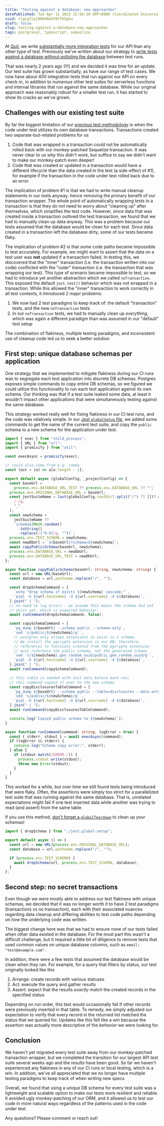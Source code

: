 ```yaml
---
title: "Testing against a database: new approaches"
datePublished: Tue Apr 11 2023 15:56:39 GMT+0000 (Coordinated Universal Time)
cuid: clgcg3lpj000d0ak597fk5ghu
draft: false
slug: testing-against-a-database-new-approaches
tags: postgresql, typescript, sequelize
---
```


At [Quil](https://getquil.com), we write [substantially more integration tests](https://ericyd.hashnode.dev/the-quil-tech-stack#testing) for our API than any other type of test. Previously we've written about our strategy to [write tests against a database without polluting the database](https://ericyd.hashnode.dev/write-clean-database-tests-with-jest) between test runs.

That was nearly 2 years ago (!!!) and we decided it was time for an update. Our test suite has grown substantially, as have our range of test cases. We now have about 400 integration tests that run against our API on every check-in, in addition to numerous other test suites for serverless functions and internal libraries that run against the same database. While our original approach was reasonably robust for a smaller test run, it has started to show its cracks as we've grown.

## Challenges with our existing test suite

By far the biggest limitation of our [previous test methodology](https://ericyd.hashnode.dev/write-clean-database-tests-with-jest) is when the code under test utilizes its own database transactions. Transactions created two separate-but-related problems for us

1. Code that was wrapped in a transaction could not be automatically rolled back with our monkey-patched Sequelize transaction. It was never clear to us _why_ this didn't work, but suffice to say we didn't want to make our monkey-patch even deeper!
2. Code that was created or updated in a transaction would have a different lifecycle than the data created in the test (a side-effect of #1), for example if the transaction in the code under test rolled back due to an error.

The implication of problem #1 is that we had to write manual cleanup statements in our tests anyway, hence removing the primary benefit of our transaction wrapper. The whole point of automatically wrapping tests in a transaction is that they do not need to worry about "cleaning up" after themselves, which simplifies the test code. However, since data that was created inside a transaction outlived the test transaction, we found that we had to manually clean up data anyway. This was a problem because our tests assumed that the database would be clean for each test. Since data created in a transaction left the database dirty, some of our tests became flaky.

The implication of problem #2 is that some code paths became impossible to test accurately. For example, we might want to assert that the data on a test user was **not** updated if a transaction failed. In testing this, we discovered that the "inner" transaction (i.e. the transaction written into our code) conflicted with the "outer" transaction (i.e. the transaction that was wrapping our test). This type of scenario became impossible to test, so we had to introduce yet another abstraction which we called `noTransaction`. This exposed the default `jest.test()` behavior which was not wrapped in a transaction. While this allowed the "inner" transaction to work correctly in all test contexts, it introduced 2 major problems:

1. We now had 2 test paradigms to keep track of: the default "transaction" tests, and the new `noTransaction` tests
2. In our `noTransaction` tests, we had to manually clean up _everything_, which was again a different paradigm than was assumed in our "default" test setup

The combination of flakiness, multiple testing paradigms, and inconsistent use of cleanup code led us to seek a better solution

## First step: unique database schemas per application

One strategy that we implemented to mitigate flakiness during our CI runs was to segregate each test application into discrete DB schemas. Postgres exposes simple commands to copy entire DB schemas, so we figured we could utilize this functionality to run each test application against its own schema. Our thinking was that if a test suite leaked some data, at least it wouldn't impact other applications that were simultaneously testing against the same database.

This strategy worked really well for fixing flakiness in our CI test runs, and the code was relatively simple. In our [Jest `globalSetup` file,](https://jestjs.io/docs/configuration#globalsetup-string) we added some commands to get the name of the current test suite, and copy the `public` schema to a new schema for the application under test.

```typescript
import { exec } from "child_process";
import { URL } from "url";
import { promisify } from "util";

const execAsync = promisify(exec);

// could also come from e.g. ramda
const last = (a) => a[a.length - 1];

export default async (globalConfig, _projectConfig) => {
  const baseUrl =
    process.env.DATABASE_URL_TEST ?? process.env.DATABASE_URL ?? "";
  process.env.ORIGINAL_DATABASE_URL = baseUrl;
  const jestSuiteName = last(globalConfig.rootDir?.split("/") ?? [])?.replace(
    /-/g,
    "_"
  );
  const newSchema =
    jestSuiteName ??
    `schema${Math.random()
      .toString()
      .replace(/[^0-9]/g, "")}`;
  process.env.TEST_SCHEMA = newSchema;
  const newDbUrl = `${baseUrl}?schema=${newSchema}`;
  await copyPublicSchema(baseUrl, newSchema);
  process.env.DATABASE_URL = newDbUrl;
  process.env.DATABASE_URL_TEST = newDbUrl;
};

async function copyPublicSchema(baseUrl: string, newSchema: string) {
  const url = new URL(baseUrl);
  const database = url.pathname.replace("/", "");

  const dropSchemaCommand = [
    `echo "drop schema if exists ${newSchema} cascade;"`,
    `psql -h ${url.hostname} -U ${url.username} -d ${database}`,
  ].join(" | ");
  // no need to log errors - we assume this means the schema did not
  // exist yet, which is expected behavior.
  await runCommand(dropSchemaCommand, false);

  const copySchemaCommand = [
    `pg_dump ${baseUrl} --schema public --schema-only`,
    `sed 's/public/${newSchema}/g'`,
    // postgres only allows extensions to exist in 1 schema.
    // We install the pgcrypto extension in our DB; therefore,
    // references to functions created from the pgcrypto extension
    // must reference the public schema, not the generated schema
    `sed 's/${newSchema}.gen_random_uuid/public.gen_random_uuid/g'`,
    `psql -h ${url.hostname} -U ${url.username} -d ${database}`,
  ].join(" | ");
  await runCommand(copySchemaCommand);

  // this table is seeded with test data before each run;
  // this command copies it over to the new schema
  const copyDisclosuresTableCommand = [
    `pg_dump ${baseUrl} --schema public --table=disclosures --data-only`,
    `sed 's/public/${newSchema}/g'`,
    `psql -h ${url.hostname} -U ${url.username} -d ${database}`,
  ].join(" | ");
  await runCommand(copyDisclosuresTableCommand);

  console.log(`Copied public schema to ${newSchema}`);
}

async function runCommand(command: string, logError = true) {
  const { stderr, stdout } = await execAsync(command);
  if (logError && stderr) {
    console.log("Schema copy error:", stderr);
  } else {
    if (stdout.match(/ERROR:/)) {
      process.stdout.write(stdout);
      throw new Error(stdout);
    }
  }
}
```

This worked for a while, but over time we still found tests being introduced that were flaky. Often, the assertions were simply too strict for a parallelized test suite that was running against the same database. That is, unrelated expectations might fail if one test inserted data while another was trying to read (and assert) from the same table.

If you use this method, [don't forget a `globalTeardown`](https://jestjs.io/docs/configuration#globalteardown-string) to clean up your schemas!

```typescript
import { dropSchema } from "./jest.global-setup";

export default async () => {
  const url = new URL(process.env.ORIGINAL_DATABASE_URL);
  const database = url.pathname.replace("/", "");

  if (process.env.TEST_SCHEMA) {
    await dropSchema(url, process.env.TEST_SCHEMA, database);
  }
};
```

## Second step: no secret transactions

Even though we were mostly able to address our test flakiness with unique schemas, we decided that it was no longer worth it to have 2 test paradigms (transactions vs no transaction), each with their associated nuances regarding data cleanup and differing abilities to test code paths depending on how the underlying code was written.

The biggest change here was that we had to ensure none of our tests failed when other data existed in the database. For the most part this wasn't a difficult challenge, but it required a little bit of diligence to remove tests that used common values on unique database columns, such as `email: "test@example.com"`.

In addition, there were a few tests that assumed the database would be clean when they ran. For example, for a query that filters by status, our test originally looked like this

1. Arrange: create records with various statuses
2. Act: execute the query and gather results
3. Assert: expect that the results _exactly match_ the created records in the specified status

Depending on run order, this test would occasionally fail if other records were previously inserted in that table. To remedy, we simply adjusted our expectation to verify that every record in the returned list matched the status that we queried for. Updates like this felt like a win because the assertion was actually more descriptive of the _behavior_ we were looking for.

## Conclusion

We haven't yet migrated every test suite away from our monkey-patched transaction wrapper, but we completed the transition for our largest API test suite several weeks ago and the results have been good. So far we haven't experienced any flakiness in any of our CI runs or local testing, which is a win. In addition, we've all appreciated that we no longer have multiple testing paradigms to keep track of when writing new specs.

Overall, we found that using a unique DB schema for every test suite was a lightweight and scalable option to make our tests more resilient and reliable. It avoided ugly monkey-patching of our ORM, and it allowed us to test our code in more natural ways regardless of the patterns used in the code under test.

Any questions? Please comment or reach out!
